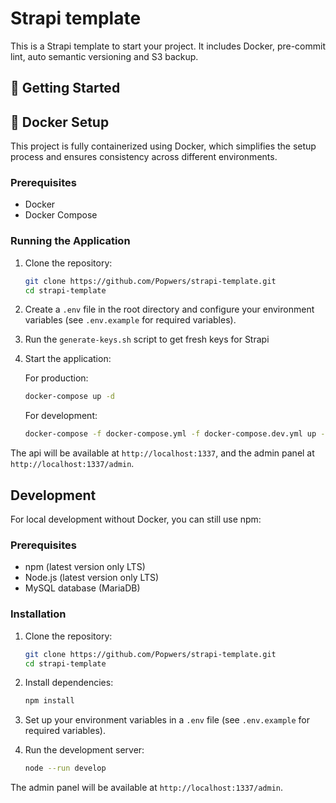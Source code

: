 # Strapi template

This is a Strapi template to start your project. It includes Docker, pre-commit lint, auto semantic versioning and S3 backup.

## 🚀 Getting Started

## 🐳 Docker Setup

This project is fully containerized using Docker, which simplifies the setup process and ensures consistency across different environments.

### Prerequisites

- Docker
- Docker Compose

### Running the Application

1. Clone the repository:
   ```bash
   git clone https://github.com/Popwers/strapi-template.git
   cd strapi-template
   ```

2. Create a `.env` file in the root directory and configure your environment variables (see `.env.example` for required variables).

3. Run the `generate-keys.sh` script to get fresh keys for Strapi

4. Start the application:

   For production:
   ```bash
   docker-compose up -d
   ```

   For development:
   ```bash
   docker-compose -f docker-compose.yml -f docker-compose.dev.yml up -d
   ```

The api will be available at `http://localhost:1337`, and the admin panel at `http://localhost:1337/admin`.

## Development

For local development without Docker, you can still use npm:

### Prerequisites

- npm (latest version only LTS)
- Node.js (latest version only LTS)
- MySQL database (MariaDB)

### Installation

1. Clone the repository:
   ```bash
   git clone https://github.com/Popwers/strapi-template.git
   cd strapi-template
   ```

2. Install dependencies:
   ```bash
   npm install
   ```

3. Set up your environment variables in a `.env` file (see `.env.example` for required variables).

4. Run the development server:
   ```bash
   node --run develop
   ```

The admin panel will be available at `http://localhost:1337/admin`.
